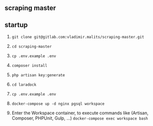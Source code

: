## scraping master


## startup

1) `git clone git@gitlab.com:vladimir.malits/scraping-master.git`

2) `cd scraping-master`

3) `cp .env.example .env`

4) `composer install`

5) `php artisan key:generate`

6) `cd laradock`

7) `cp .env.example .env`

8) `docker-compose up -d nginx pgsql workspace`

9) Enter the Workspace container, to execute commands like (Artisan, Composer, PHPUnit, Gulp, …)
   `docker-compose exec workspace bash`
